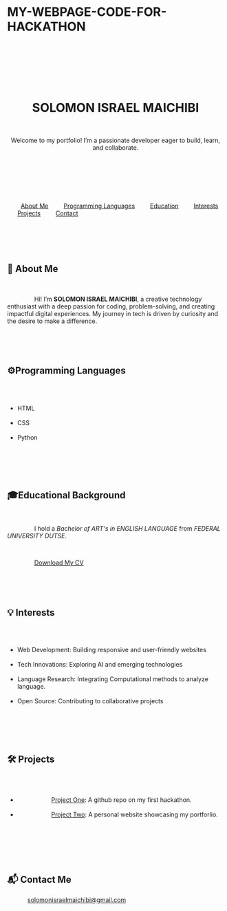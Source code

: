 # MY-WEBPAGE-CODE-FOR-HACKATHON
<!DOCTYPE html>
<html lang="en">
<head>
    <meta charset="UTF-8">

    <meta name="viewport" content="width=device-width, initial-scale=1.0">
  
</head>
<body>
    <header>
        <h1>SOLOMON ISRAEL MAICHIBI</h1>
        <p>Welcome to my portfolio! I’m a passionate developer eager to build, learn, and collaborate.</p>
    </header>


    <nav>
        <a href="#about">About Me</a>
        <a href="#languages">Programming Languages</a>
        <a href="#education">Education</a>
        <a href="#interests">Interests</a>
        <a href="#projects">Projects</a>
        <a href="#contact">Contact</a>
    </nav>


    <main>
        <section id="about">
            <h2>📝 About Me</h2>
            <p>
                Hi! I’m <strong>SOLOMON ISRAEL MAICHIBI</strong>, a creative technology enthusiast with a deep passion for coding, problem-solving, and creating impactful digital experiences. My journey in tech is driven by curiosity and the desire to make a difference.
            </p>
        </section>
        
        <section id="languages">
            <h2>⚙️Programming Languages</h2>
            <ul>
                <li>HTML</li>
                <li>CSS</li>
                <li>Python</li>
            </ul>
        </section>
        
        <section id="education">
            <h2> 🎓Educational Background</h2>
            <p>
                I hold a <em>Bachelor of ART's in ENGLISH LANGUAGE</em> from <em>FEDERAL UNIVERSITY DUTSE</em>.
            </p>
            <p>
                <a class="download-link" href="https://github.com/IsraelVessel/SOLOMON-ISRAEL-MAICHIBICV/blob/main/Real%20IsraelVessel%20CV-1.docx" download>Download My CV</a>
            </p>
        </section>
        
        <section id="interests">
            <h2>💡 Interests</h2>
            <ul>
                <li>Web Development: Building responsive and user-friendly websites</li>
                <li>Tech Innovations: Exploring AI and emerging technologies</li>
                <li>Language Research: Integrating Computational methods to analyze language.</li>
                <li>Open Source: Contributing to collaborative projects</li>
            </ul>
        </section>
        
        <section id="projects" class="projects">
            <h2>🛠️ Projects</h2>
            <ul>
                <li>
                    <a href="https://github.com/users/IsraelVessel/projects/1" target="_blank">Project One</a>: A github repo on my first hackathon.
                </li>
                <li>
                    <a href="https://github.com/users/IsraelVessel/projects/3" target="_blank">Project Two</a>: A personal website showcasing my portforlio.
                </li>
            </ul>
        </section>
       
        <section id="contact">
            <h2>📬 Contact Me</h2>
            <a href="mailto:your.email@example.com">solomonisraelmaichibi@gmail.com</a>
            </p>
        </section>
    </main>
</body>
</html>
